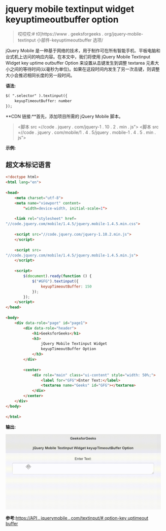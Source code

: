 # jquery mobile textinput widget keyuptimeoutbuffer option

> 哎哎哎:# t0]https://www . geeksforgeeks . org/jquery-mobile-textinput 小部件-keyuptimeoutbuffer 选项/

jQuery Mobile 是一种基于网络的技术，用于制作可在所有智能手机、平板电脑和台式机上访问的响应内容。在本文中，我们将使用 jQuery Mobile Textinput Widget key uptime outbuffer Option 来设置从击键发生到调整 textarea 元素大小之间的等待时间(以毫秒为单位)。如果在这段时间内发生了另一次击键，则调整大小会推迟相同长度的另一段时间。

**语法:**

```html
$( ".selector" ).textinput({
    keyupTimeoutBuffer: number
});
```

**CDN 链接:**首先，添加项目所需的 jQuery Mobile 脚本。

> <link rel="”stylesheet”" href="”//code.jquery.com/mobile/1.4.5/jquery.mobile-1.4.5.min.css”">
> <脚本 src =//code . jquery . com/jquery-1 . 10 . 2 . min . js”></脚本>
> <脚本 src =//code . jquery . com/mobile/1 . 4 . 5/jquery . mobile-1 . 4 . 5 . min . js”></脚本>

**示例:**

## 超文本标记语言

```html
<!doctype html>
<html lang="en">

<head>
    <meta charset="utf-8">
    <meta name="viewport" content=
        "width=device-width, initial-scale=1">

    <link rel="stylesheet" href=
"//code.jquery.com/mobile/1.4.5/jquery.mobile-1.4.5.min.css">

    <script src="//code.jquery.com/jquery-1.10.2.min.js">
    </script>

    <script src=
"//code.jquery.com/mobile/1.4.5/jquery.mobile-1.4.5.min.js">
    </script>

    <script>
        $(document).ready(function () {
            $("#GFG").textinput({
                keyupTimeoutBuffer: 150
            });
        });
    </script>
</head>

<body>
    <div data-role="page" id="page1">
        <div data-role="header">
            <h1>GeeksforGeeks</h1>
            <h3>
                jQuery Mobile Textinput Widget 
                keyupTimeoutBuffer Option
            </h3>
        </div>

        <center>
            <div role="main" class="ui-content" style="width: 50%;">
                <label for="GFG">Enter Text:</label>
                <textarea name="Geeks" id="GFG"></textarea>
            </div>
        </center>
    </div>
</body>

</html>
```

**输出:**

![](img/9645afd538f149fd16907b94dd9363d3.png)

**参考:**[https://API . jquerymobile . com/textinput/# option-key uptimeout buffer](https://api.jquerymobile.com/textinput/#option-keyupTimeoutBuffer)